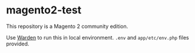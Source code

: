 # magento2-test

This repository is a Magento 2 community edition.

Use [Warden](https://warden.dev/) to run this in local environment. `.env` and `app/etc/env.php` files provided.
